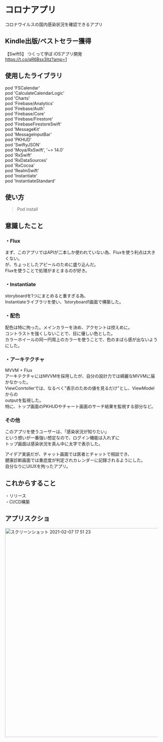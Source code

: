 # コロナアプリ
コロナウイルスの国内感染状況を確認できるアプリ  

## Kindle出版/ベストセラー獲得
【Swift5】 つくって学ぼ iOSアプリ開発  
https://t.co/qR6Bsx3Itz?amp=1  


## 使用したライブラリ
pod 'FSCalendar'  
pod 'CalculateCalendarLogic'  
pod 'Charts'  
pod 'Firebase/Analytics'  
pod 'Firebase/Auth'  
pod 'Firebase/Core'  
pod 'Firebase/Firestore'  
pod 'FirebaseFirestoreSwift'  
pod 'MessageKit'  
pod 'MessageInputBar'  
pod 'PKHUD'  
pod 'SwiftyJSON'  
pod 'Moya/RxSwift', '~> 14.0'  
pod 'RxSwift'  
pod 'RxDataSources'  
pod 'RxCocoa'  
pod 'RealmSwift'  
pod 'Instantiate'  
pod 'InstantiateStandard'  
  
## 使い方
>Pod install  

## 意識したこと
### ・Flux
まず、このアプリではAPIが二本しか使われていない為、Fluxを使う利点は大きくない。  
が、ちょっとしたアピールのために盛り込んだ。  
Fluxを使うことで処理がまとまるのが好き。  

### ・Instantiate
storyboardを1つにまとめると重すぎる為、  
Instantiateライブラリを使い、1storyboard1画面で構築した。  

### ・配色
配色は特に拘った。メインカラーを決め、アクセントは控えめに。  
コントラストを強くしないことで、目に優しい色とした。  
カラーホイールの同一円周上のカラーを使うことで、色のまばら感が出ないようにした。  

### ・アーキテクチャ
MVVM + Flux  
アーキテクチャにはMVVMを採用したが、自分の設計力では綺麗なMVVMに届かなかった。  
ViewConrtollerでは、なるべく"表示のための値を見るだけ"とし、ViewModelからの  
outputを監視した。  
特に、トップ画面のPKHUDやチャート画面のサーチ結果を監視する部分など。  

### その他
このアプリを使うユーザーは、「感染状況が知りたい」  
という想いが一番強い想定なので、ログイン機能は入れずに  
トップ画面は感染状況を真ん中に太字で表示した。  

アイデア実装だが、チャット画面では医者とチャットで相談でき、  
健康診断画面では重症度が判定されカレンダーに記録されるようにした。  
自分なりにUIUXを拘ったアプリ。  

## これからすること
・リリース  
・CI/CD構築  


## アプリスクショ
<img width="688" alt="スクリーンショット 2021-02-07 17 51 23" src="https://user-images.githubusercontent.com/41160560/107141590-20f1c780-696d-11eb-92e5-e63d24a8b54d.png">
